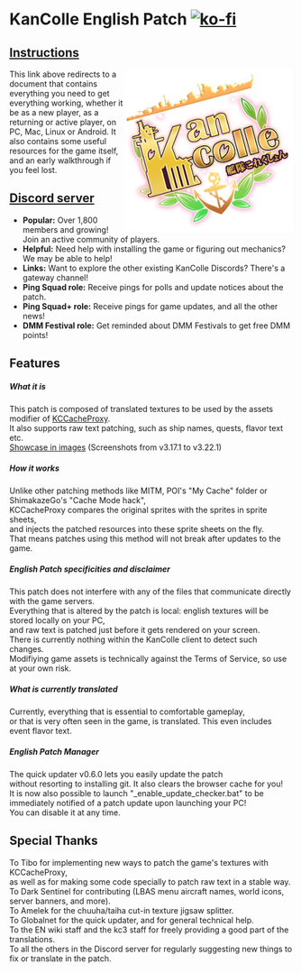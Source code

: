 # KanColle English Patch [![ko-fi](https://ko-fi.com/img/githubbutton_sm.svg)](https://ko-fi.com/C0C76IFME)
## [Instructions](https://docs.google.com/document/d/1S3-Uv9wbuv2lAkjc_5oH6T069rb7QlTP90W2AHoNPzg/edit?usp=sharing)

<img src="https://raw.githubusercontent.com/Oradimi/KanColle-English-Patch-KCCP/master/EN-patch/kcs2/img/title/title_main.png/patched/title_main_004.png"
  align="right" alt="English KanColle icon" width="300">

This link above redirects to a document that contains everything you need to get everything working,
whether it be as a new player, as a returning or active player, on PC, Mac, Linux or Android.
It also contains some useful resources for the game itself, and an early walkthrough if you feel lost.
## [Discord server](https://discord.gg/krMeMKB)
- **Popular:** Over 1,800 members and growing! Join an active community of players.
- **Helpful:** Need help with installing the game or figuring out mechanics? We may be able to help!
- **Links:** Want to explore the other existing KanColle Discords? There's a gateway channel!
- **Ping Squad role:** Receive pings for polls and update notices about the patch.
- **Ping Squad+ role:** Receive pings for game updates, and all the other news!
- **DMM Festival role:** Get reminded about DMM Festivals to get free DMM points!

## Features
##### What it is
This patch is composed of translated textures to be used by the assets modifier of [KCCacheProxy](https://github.com/Tibowl/KCCacheProxy/wiki/Installation-and-setup).\
It also supports raw text patching, such as ship names, quests, flavor text etc.\
[Showcase in images](https://imgur.com/a/oAB9f7x) (Screenshots from v3.17.1 to v3.22.1)

##### How it works
Unlike other patching methods like MITM, POI's "My Cache" folder or ShimakazeGo's "Cache Mode hack",\
KCCacheProxy compares the original sprites with the sprites in sprite sheets,\
and injects the patched resources into these sprite sheets on the fly.\
That means patches using this method will not break after updates to the game.

##### English Patch specificities and disclaimer
This patch does not interfere with any of the files that communicate directly with the game servers.\
Everything that is altered by the patch is local: english textures will be stored locally on your PC,\
and raw text is patched just before it gets rendered on your screen.\
There is currently nothing within the KanColle client to detect such changes.\
Modifiying game assets is technically against the Terms of Service, so use at your own risk.

##### What is currently translated
Currently, everything that is essential to comfortable gameplay,\
or that is very often seen in the game, is translated. This even includes event flavor text.

##### English Patch Manager
The quick updater v0.6.0 lets you easily update the patch\
without resorting to installing git. It also clears the browser cache for you!\
It is now also possible to launch "_enable_update_checker.bat" to be\
immediately notified of a patch update upon launching your PC!\
You can disable it at any time.

## Special Thanks
To Tibo for implementing new ways to patch the game's textures with KCCacheProxy,\
as well as for making some code specially to patch raw text in a stable way.\
To Dark Sentinel for contributing (LBAS menu aircraft names, world icons, server banners, and more).\
To Amelek for the chuuha/taiha cut-in texture jigsaw splitter.\
To Globalnet for the quick updater, and for general technical help.\
To the EN wiki staff and the kc3 staff for freely providing a good part of the translations.\
To all the others in the Discord server for regularly suggesting new things to fix or translate in the patch.